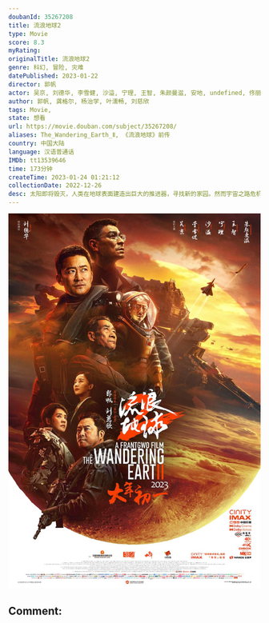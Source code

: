 ```yaml
---
doubanId: 35267208
title: 流浪地球2
type: Movie
score: 8.3
myRating: 
originalTitle: 流浪地球2
genre: 科幻, 冒险, 灾难
datePublished: 2023-01-22
director: 郭帆
actor: 吴京, 刘德华, 李雪健, 沙溢, 宁理, 王智, 朱颜曼滋, 安地, undefined, 佟丽娅, 瓦蒂利·马卡里切夫, 张衣, 卡瓦瓦·卡迪奇, 克拉拉, 叶展飞, 托尼·尼科尔森, 胡先煦, 霍青, 国义骞, 李路琦, 吴恩璇, 王红卫, 孔大山, 徐建, 严华, 郜昂, 丁燕来, 张涛, 向进, 刘寅, 王磊, 王一通, 杨洪涛, 赵叶索
author: 郭帆, 龚格尔, 杨治学, 叶濡畅, 刘慈欣
tags: Movie, 
state: 想看
url: https://movie.douban.com/subject/35267208/
aliases: The_Wandering_Earth_Ⅱ, 《流浪地球》前传
country: 中国大陆
language: 汉语普通话
IMDb: tt13539646
time: 173分钟
createTime: 2023-01-24 01:21:12
collectionDate: 2022-12-26
desc: 太阳即将毁灭，人类在地球表面建造出巨大的推进器，寻找新的家园。然而宇宙之路危机四伏，为了拯救地球，流浪地球时代的年轻人再次挺身而出，展开争分夺秒的生死之战。
---
```


![image](assets/p2885944827.jpg)

Comment: 
---

